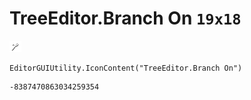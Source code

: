 # TreeEditor.Branch On `19x18`
<img src="/img/TreeEditor.Branch%20On.png" width=19 height=18>

``` CSharp
EditorGUIUtility.IconContent("TreeEditor.Branch On")
```
```
-8387470863034259354
```
